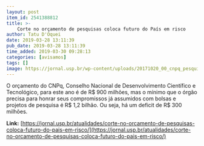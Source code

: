 ```yaml
---
layout: post
item_id: 2541388812
title: >-
    Corte no orçamento de pesquisas coloca futuro do País em risco
author: Tatu D'Oquei
date: 2019-03-28 13:11:39
pub_date: 2019-03-28 13:11:39
time_added: 2019-03-30 09:28:13
categories: [avisamos]
tags: []
image: https://jornal.usp.br/wp-content/uploads/20171020_00_cnpq_pesquisa_ciencia.jpg
---
```


O orçamento do CNPq, Conselho Nacional de Desenvolvimento Científico e Tecnológico, para este ano é de R$ 900 milhões, mas o mínimo que o órgão precisa para honrar seus compromissos já assumidos com bolsas e projetos de pesquisa é R$ 1,2 bilhão. Ou seja, há um deficit de R$ 300 milhões.

**Link:** [https://jornal.usp.br/atualidades/corte-no-orcamento-de-pesquisas-coloca-futuro-do-pais-em-risco/](https://jornal.usp.br/atualidades/corte-no-orcamento-de-pesquisas-coloca-futuro-do-pais-em-risco/)

